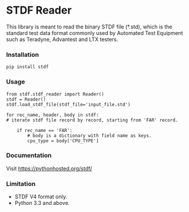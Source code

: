 # STDF Reader
This library is meant to read the binary STDF file (*.std), which is
the standard test data format commonly used by Automated Test Equipment
such as Teradyne, Advantest and LTX testers.

### Installation
    pip install stdf

### Usage
    from stdf.stdf_reader import Reader()
    stdf = Reader()
    stdf.load_stdf_file(stdf_file='input_file.std')
    
    for rec_name, header, body in stdf:
    # iterate stdf file record by record, starting from 'FAR' record.
    
        if rec_name == 'FAR':
            # body is a dictionary with field name as keys.
            cpu_type = body['CPU_TYPE']

### Documentation
Visit https://pythonhosted.org/stdf/

### Limitation
- STDF V4 format only.
- Python 3.3 and above.
